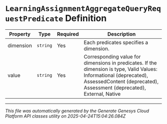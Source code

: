 # `LearningAssignmentAggregateQueryRequestPredicate` Definition

| Property | Type | Required | Description |
|----------|------|----------|-------------|
| dimension | `string` | Yes | Each predicates specifies a dimension. |
| value | `string` | Yes | Corresponding value for dimensions in predicates. If the dimension is type, Valid Values: Informational (deprecated), AssessedContent (deprecated), Assessment (deprecated), External, Native |

---

*This file was automatically generated by the Generate Genesys Cloud Platform API classes utility on 2025-04-24T15:04:26.084Z*
